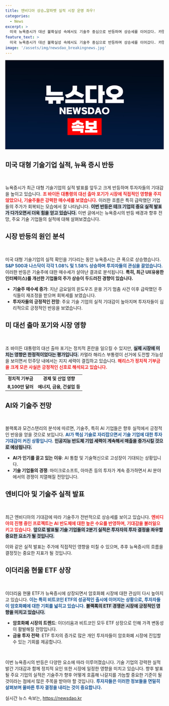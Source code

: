 ```yaml
---
title: 엔비디아 상승…알파벳 실적 시장 운명 좌우!
categories:
  - News
excerpt: >
  미국 뉴욕증시가 대선 불확실성 속에서도 기술주 중심으로 반등하며 상승세를 이어갔다. 카멀라 해리스 부통령의 도전 의사로 정치적 긴장이 증대되지만, AI 기술주와 소형주들의 매력이 여전해 투자자들의 관심이 집중되고 있다.
feature_text: >
  미국 뉴욕증시가 대선 불확실성 속에서도 기술주 중심으로 반등하며 상승세를 이어갔다. 카멀라 해리스 부통령의 도전 의사로 정치적 긴장이 증대되지만, AI 기술주와 소형주들의 매력이 여전해 투자자들의 관심이 집중되고 있다.
image: '/assets/img/newsdao_breakingnews.jpg'
---
```


<p><img src="/assets/img/newsdao_breakingnews.jpg" alt="firstkoreanews 속보" /></p>

<h2 data-ke-size="size26">미국 대형 기술기업 실적, 뉴욕 증시 반등</h2>

<p data-ke-size="size16">&nbsp;</p>

<p>뉴욕증시가 최근 대형 기술기업의 실적 발표를 앞두고 크게 반등하며 투자자들의 기대감을 높이고 있습니다. <b><span style="color: #ee2323;">조 바이든 대통령의 대선 출마 포기가 시장에 직접적인 영향을 주지 않았으나, 기술주들은 강력한 매수세를 보였습니다.</span></b> 이러한 흐름은 특히 급락했던 기업들의 주가가 회복되는 모습에서 잘 나타납니다. <b><span style="background-color: #21538527;">이번 반등은 테크 기업의 중요 실적 발표가 다가오면서 더욱 힘을 얻고 있습니다.</span></b> 이번 글에서는 뉴욕증시의 반등 배경과 향후 전망, 주요 기술 기업들의 실적에 대해 살펴보겠습니다.</p>

<h2 data-ke-size="size26">시장 반등의 원인 분석</h2>

<p data-ke-size="size16">&nbsp;</p>

<p>미국 대형 기술기업의 실적 확인을 기다리는 동안 뉴욕증시는 큰 폭으로 상승했습니다. <b><span style="color: #1a5490;">S&amp;P 500과 나스닥이 각각 1.08% 및 1.58% 상승하며 투자자들의 관심을 끌었습니다.</span></b> 이러한 반등은 기술주에 대한 매수세가 살아난 결과로 분석됩니다. <b><span style="ee2323;">특히, 최근 UI(유용한 인터페이스)를 개선한 기업들의 주가 상승이 두드러진 경향이 있습니다.</span></b> </p>

<ul>
  <li><b>기술주 매수세 증가</b>: 지난 금요일의 윈도우즈 운용 기기 멈춤 사건 이후 급락했던 주식들이 재조정을 받으며 회복세를 보였습니다.</li>
  <li><b>투자자들의 긍정적인 전망</b>: 주요 기술 기업의 실적 기대감이 높아지며 투자자들이 심리적으로 긍정적인 반응을 보였습니다.</li>
</ul>

<h2 data-ke-size="size26">미 대선 출마 포기와 시장 영향</h2>

<p data-ke-size="size16">&nbsp;</p>

<p>조 바이든 대통령의 대선 출마 포기는 정치적 혼란을 일으킬 수 있지만, <b><span style="background-color: #21538527;">실제 시장에 미치는 영향은 한정적이었다는 평가입니다.</span></b> 카멀라 해리스 부통령이 선거에 도전할 가능성을 보이면서 민주당 내에서는 지지 세력이 결집하고 있습니다. <b><span style="color: #ee2323;">해리스가 정치적 기부금을 크게 모은 사실은 긍정적인 신호로 해석되고 있습니다.</span></b></p>

<table>
    <tr>
        <td style="text-align: center; height: 17px;"><b>정치적 기부금</b></td>
        <td style="text-align: center; height: 17px;"><b>경제 및 산업 영향</b></td>
    </tr>
    <tr>
        <td style="text-align: center; height: 17px;"><b>8,100만 달러</b></td>
        <td style="text-align: center; height: 17px;"><b>에너지, 금융, 건설업 등</b></td>
    </tr>
</table>

<h2 data-ke-size="size26">AI와 기술주 전망</h2>

<p data-ke-size="size16">&nbsp;</p>

<p>블랙록과 모건스탠리의 분석에 따르면, 기술주, 특히 AI 기업들은 향후 실적에서 긍정적인 반응을 얻을 것으로 보입니다. <b><span style="color: #1a5490;">AI가 핵심 기술로 자리잡으면서 기술 기업에 대한 투자 기대감이 커진 상황입니다.</span></b> <b><span style="background-color: #21538527;">인공지능 반도체 기업 세력이 계속해서 매출을 증가시킬 것으로 예상됩니다.</span></b></p>

<ul>
  <li><b>AI가 인기를 끌고 있는 이유</b>: AI 통합 및 기술혁신으로 고성장이 기대되는 상황입니다.</li>
  <li><b>기술 기업들의 경쟁</b>: 마이크로소프트, 아마존 등의 투자가 계속 증가하면서 AI 분야에서의 경쟁이 치열해질 전망입니다.</li>
</ul>

<h2 data-ke-size="size26">엔비디아 및 기술주 실적 발표</h2>

<p data-ke-size="size16">&nbsp;</p>

<p>최근 엔비디아의 기대감에 따라 기술주가 전반적으로 상승세를 보이고 있습니다. <b><span style="color: #ee2323;">엔비디아의 진행 중인 프로젝트는 AI 반도체에 대한 높은 수요를 반영하며, 기대감을 불러일으키고 있습니다.</span></b> <b><span style="background-color: #21538527;">앞으로 발표될 기술 기업들의 2분기 실적은 투자자의 투자 결정을 좌우할 중요한 요소가 될 것입니다.</span></b></p>

<p>이와 같은 실적 발표는 주가에 직접적인 영향을 미칠 수 있으며, 추후 뉴욕증시의 흐름을 결정짓는 중요한 지표가 될 것입니다.  </p>

<h2 data-ke-size="size26">이더리움 현물 ETF 상장</h2>

<p data-ke-size="size16">&nbsp;</p>

<p>이더리움 현물 ETF가 뉴욕증시에 상장되면서 암호화폐 시장에 대한 관심이 다시 높아지고 있습니다. <b><span style="color: #1a5490;">이는 특히 비트코인 ETF의 성공적인 출시에 이어지는 상황으로, 투자자들이 암호화폐에 대한 기회를 넓히고 있습니다.</span></b> <b><span style="background-color: #21538527;">블랙록의 ETF 경쟁은 시장에 긍정적인 영향을 미치고 있습니다.</span></b></p>

<ul>
  <li><b>암호화폐 시장의 트렌드</b>: 이더리움과 비트코인 모두 ETF 상장으로 인해 가격 변동성이 활발해질 전망입니다.</li>
  <li><b>금융 투자 전략</b>: ETF 투자의 증가로 많은 개인 투자자들이 암호화폐 시장에 진입할 수 있는 기회를 제공합니다.</li>
</ul>

<p data-ke-size="size16">&nbsp;</p>

<p>이번 뉴욕증시의 반등은 다양한 요소에 따라 이루어졌습니다. 기술 기업의 강력한 실적 발간 기대감과 함께 정치적 요인 또한 시장에 일정한 영향을 미치고 있습니다. 향후 발표될 주요 기업의 실적은 기술주가 향후 어떻게 호흡해 나갈지를 가늠할 중요한 기준이 될 것이라는 점에서 많은 주목을 받아야 할 것입니다. <b><span style="color: #1a5490;">투자자들은 이러한 정보들을 면밀히 살펴보며 올바른 투자 결정을 내리는 것이 중요합니다.</span></b></p>
실시간 뉴스 속보는, <a href="https://newsdao.kr" rel="dofollow">https://newsdao.kr</a>


